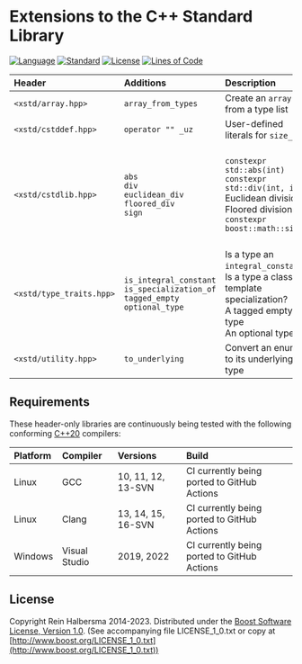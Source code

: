# Extensions to the C++ Standard Library

[![Language](https://img.shields.io/badge/language-C++-blue.svg)](https://isocpp.org/)
[![Standard](https://img.shields.io/badge/c%2B%2B-20-blue.svg)](https://en.wikipedia.org/wiki/C%2B%2B#Standardization)
[![License](https://img.shields.io/badge/license-Boost-blue.svg)](https://opensource.org/licenses/BSL-1.0)
[![Lines of Code](https://tokei.rs/b1/github/rhalbersma/xstd?category=code)](https://github.com/rhalbersma/xstd)

| Header                   | Additions          | Description | Reference |
| :-----                   | :--------          | :---------- | :-------- |
| `<xstd/array.hpp>`       | `array_from_types` | Create an `array` from a type list | none |
| `<xstd/cstddef.hpp>`     | `operator "" _uz`  | User-defined literals for `size_t` | [p0330r8](http://www.open-std.org/jtc1/sc22/wg21/docs/papers/2020/p0330r8.html) (C++23) |
| `<xstd/cstdlib.hpp>`     | `abs` <br> `div` <br> `euclidean_div` <br> `floored_div` <br> `sign` | `constexpr std::abs(int)` <br> `constexpr std::div(int, int)` <br> Euclidean division <br> Floored division <br> `constexpr boost::math::sign` | [p0533r9](https://www.open-std.org/jtc1/sc22/wg21/docs/papers/2021/p0533r9.pdf) (C++23) <br> [p0533r9](https://www.open-std.org/jtc1/sc22/wg21/docs/papers/2021/p0533r9.pdf) (C++23) <br> [Euclidean division](https://en.wikipedia.org/wiki/Euclidean_division) <br> [Floored division](http://research.microsoft.com/pubs/151917/divmodnote-letter.pdf) <br> [Boost.Math](https://www.boost.org/doc/libs/1_80_0/libs/math/doc/html/math_toolkit/sign_functions.html) |
| `<xstd/type_traits.hpp>` | `is_integral_constant` <br> `is_specialization_of` <br> `tagged_empty` <br> `optional_type` | Is a type an `integral_constant`? <br> Is a type a class template specialization? <br> A tagged empty type <br> An optional type | [p2098r1](http://www.open-std.org/jtc1/sc22/wg21/docs/papers/2020/p2098r1.pdf) <br> none <br> none <br> none |
| `<xstd/utility.hpp>`     | `to_underlying`    | Convert an enum to its underlying type | [p1682r3](https://www.open-std.org/jtc1/sc22/wg21/docs/papers/2021/p1682r3.html) (C++23) |

## Requirements

These header-only libraries are continuously being tested with the following conforming [C++20](http://www.open-std.org/jtc1/sc22/wg21/prot/14882fdis/n4860.pdf) compilers:

| Platform | Compiler       | Versions           | Build |
| :------- | :-------       | :-------           | :---- |
| Linux    | GCC            | 10, 11, 12, 13-SVN | CI currently being ported to GitHub Actions |
| Linux    | Clang          | 13, 14, 15, 16-SVN | CI currently being ported to GitHub Actions |
| Windows  | Visual Studio  | 2019, 2022         | CI currently being ported to GitHub Actions |

## License

Copyright Rein Halbersma 2014-2023.
Distributed under the [Boost Software License, Version 1.0](http://www.boost.org/users/license.html).
(See accompanying file LICENSE_1_0.txt or copy at [http://www.boost.org/LICENSE_1_0.txt](http://www.boost.org/LICENSE_1_0.txt))
